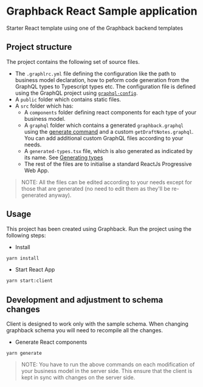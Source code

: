 # Graphback React Sample application

Starter React template using one of the Graphback backend templates


## Project structure

The project contains the following set of source files. 

* The `.graphlrc.yml` file defining the configuration like the path to business model declaration, how to peform code generation from the GraphQL types to Typescript types etc. The configuration file is defined using the GraphQL project using [`graphql-config`](https://graphql-config.com/introduction).
* A `public` folder which contains static files.
* A `src` folder which has:
  * A `components` folder defining react components for each type of your business model. 
  * A `graphql` folder which contains a generated `graphback.graphql` using the [generate command](#development-and-adjustment-to-schema-changes) and a custom `getDraftNotes.graphql`. You can add additional custom GraphQL files according to your needs.  
  * A `generated-types.tsx` file, which is also generated as indicated by its name. See [Generating types](#development-and-adjustment-to-schema-changes)
  * The rest of the files are to initialise a standard ReactJs Progressive Web App.
   
> NOTE: All the files can be edited according to your needs except for those that are generated (no need to edit them as they'll be re-generated anyway).  
 

## Usage

This project has been created using Graphback. 
Run the project using the following steps:

- Install

```bash
yarn install
```

- Start React App

```bash
yarn start:client
```

## Development and adjustment to schema changes

Client is designed to work only with the sample schema.
When changing graphback schema you will need to recompile all the changes.

- Generate React components

```
yarn generate
```

> NOTE: You have to run the above commands on each modification of your business model in the server side. This ensure that the client is kept in sync with changes on the server side. 